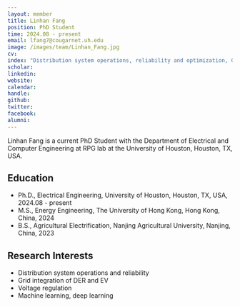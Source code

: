 ```yaml
---
layout: member
title: Linhan Fang
position: PhD Student
time: 2024.08 - present
email: lfang7@cougarnet.uh.edu
image: /images/team/Linhan_Fang.jpg
cv: 
index: "Distribution system operations, reliability and optimization, Grid Integration of DER and EV, Voltage regulation"
scholar: 
linkedin: 
website: 
calendar: 
handle: 
github: 
twitter: 
facebook: 
alumni: 
---
```



Linhan Fang is a current PhD Student with the Department of Electrical and Computer Engineering at RPG lab at the University of Houston, Houston, TX, USA. 


## Education
* Ph.D., Electrical Engineering, University of Houston, Houston, TX, USA, 2024.08 - present
* M.S., Energy Engineering, The University of Hong Kong, Hong Kong, China, 2024
* B.S., Agricultural Electrification, Nanjing Agricultural University, Nanjing, China, 2023


## Research Interests
* Distribution system operations and reliability
* Grid integration of DER and EV
* Voltage regulation
* Machine learning, deep learning